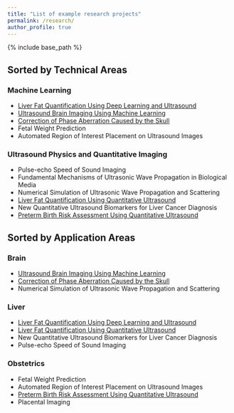 ```yaml
---
title: "List of example research projects"
permalink: /research/
author_profile: true
---
```


{% include base_path %}

## Sorted by Technical Areas

### Machine Learning
* [Liver Fat Quantification Using Deep Learning and Ultrasound](https://pubs.rsna.org/cms/10.1148/radiol.2020191160/asset/images/large/radiol.2020191160.va.jpeg)
* [Ultrasound Brain Imaging Using Machine Learning](https://acoustics.org/1abab9-extracting-human-skull-properties-by-using-ultrasound-and-artificial-intelligence/)
* [Correction of Phase Aberration Caused by the Skull](https://www.techrxiv.org/articles/preprint/Transcranial_Phase_Correction_Using_Pulse-echo_Ultrasound_and_Deep_Learning_A_2D_Numerical_Study/23528310)
* Fetal Weight Prediction
* Automated Region of Interest Placement on Ultrasound Images

### Ultrasound Physics and Quantitative Imaging 
* Pulse-echo Speed of Sound Imaging
* Fundamental Mechanisms of Ultrasonic Wave Propagation in Biological Media
* Numerical Simulation of Ultrasonic Wave Propagation and Scattering
* [Liver Fat Quantification Using Quantitative Ultrasound](https://pubs.rsna.org/cms/10.1148/radiol.2020191152/asset/images/large/radiol.2020191152.va.jpeg)
* New Quantitative Ultrasound Biomarkers for Liver Cancer Diagnosis
* [Preterm Birth Risk Assessment Using Quantitative Ultrasound](https://acoustics.org/1pbab5-predicting-spontaneous-preterm-birth-risk-is-improved-when-quantitative-ultrasound-data-are-included-with-prior-clinical-data/)

## Sorted by Application Areas

### Brain
* [Ultrasound Brain Imaging Using Machine Learning](https://acoustics.org/1abab9-extracting-human-skull-properties-by-using-ultrasound-and-artificial-intelligence/)
* [Correction of Phase Aberration Caused by the Skull](https://www.techrxiv.org/articles/preprint/Transcranial_Phase_Correction_Using_Pulse-echo_Ultrasound_and_Deep_Learning_A_2D_Numerical_Study/23528310)
* Numerical Simulation of Ultrasonic Wave Propagation and Scattering
  
### Liver
* [Liver Fat Quantification Using Deep Learning and Ultrasound](https://pubs.rsna.org/cms/10.1148/radiol.2020191160/asset/images/large/radiol.2020191160.va.jpeg)
* [Liver Fat Quantification Using Quantitative Ultrasound](https://pubs.rsna.org/cms/10.1148/radiol.2020191152/asset/images/large/radiol.2020191152.va.jpeg)
* New Quantitative Ultrasound Biomarkers for Liver Cancer Diagnosis
* Pulse-echo Speed of Sound Imaging
    
### Obstetrics
* Fetal Weight Prediction
* Automated Region of Interest Placement on Ultrasound Images
* [Preterm Birth Risk Assessment Using Quantitative Ultrasound](https://acoustics.org/1pbab5-predicting-spontaneous-preterm-birth-risk-is-improved-when-quantitative-ultrasound-data-are-included-with-prior-clinical-data/)
* Placental Imaging
